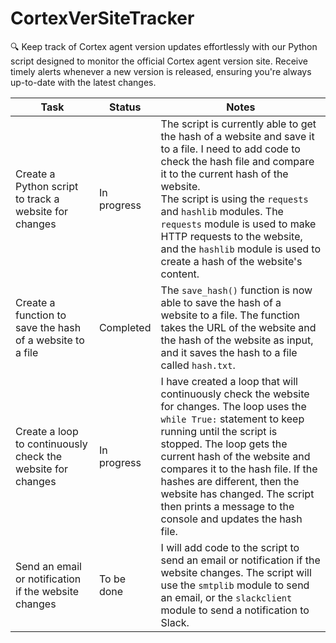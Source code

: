# CortexVerSiteTracker
🔍 Keep track of Cortex agent version updates effortlessly with our Python script designed to monitor the official Cortex agent version site. Receive timely alerts whenever a new version is released, ensuring you're always up-to-date with the latest changes.


| Task | Status | Notes |
|---|---|---|
| Create a Python script to track a website for changes | In progress | The script is currently able to get the hash of a website and save it to a file. I need to add code to check the hash file and compare it to the current hash of the website. <br> The script is using the `requests` and `hashlib` modules. The `requests` module is used to make HTTP requests to the website, and the `hashlib` module is used to create a hash of the website's content. |
| Create a function to save the hash of a website to a file | Completed | The `save_hash()` function is now able to save the hash of a website to a file. The function takes the URL of the website and the hash of the website as input, and it saves the hash to a file called `hash.txt`. |
| Create a loop to continuously check the website for changes | In progress | I have created a loop that will continuously check the website for changes. The loop uses the `while True:` statement to keep running until the script is stopped. The loop gets the current hash of the website and compares it to the hash file. If the hashes are different, then the website has changed. The script then prints a message to the console and updates the hash file. |
| Send an email or notification if the website changes | To be done | I will add code to the script to send an email or notification if the website changes. The script will use the `smtplib` module to send an email, or the `slackclient` module to send a notification to Slack. |

